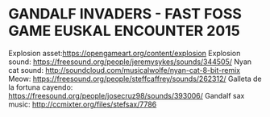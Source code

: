# GANDALF INVADERS - FAST FOSS GAME EUSKAL ENCOUNTER 2015

Explosion asset:https://opengameart.org/content/explosion
Explosion sound: https://freesound.org/people/jeremysykes/sounds/344505/
Nyan cat sound: http://soundcloud.com/musicalwolfe/nyan-cat-8-bit-remix
Meow: https://freesound.org/people/steffcaffrey/sounds/262312/
Galleta de la fortuna cayendo: https://freesound.org/people/josecruz98/sounds/393006/
Gandalf sax music: http://ccmixter.org/files/stefsax/7786


